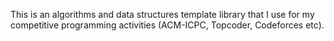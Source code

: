 This is an algorithms and data structures template library that I
use for my competitive programming activities (ACM-ICPC, Topcoder,
Codeforces etc).

